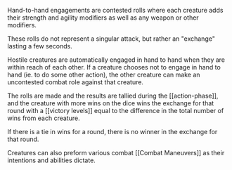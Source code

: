 Hand-to-hand engagements are contested rolls where each creature adds their strength and agility modifiers as well as any weapon or other modifiers. 

These rolls do not represent a singular attack, but rather an "exchange" lasting a few seconds.

Hostile creatures are automatically engaged in hand to hand when they are within reach of each other. If a creature chooses not to engage in hand to hand (ie. to do some other action), the other creature can make an uncontested combat role against that creature.

The rolls are made and the results are tallied during the [[action-phase]], and the creature with more wins on the dice wins the exchange for that round with a [[victory levels]] equal to the difference in the total number of wins from each creature.

If there is a tie in wins for a round, there is no winner in the exchange for that round.

Creatures can also preform various combat [[Combat Maneuvers]] as their intentions and abilities dictate.